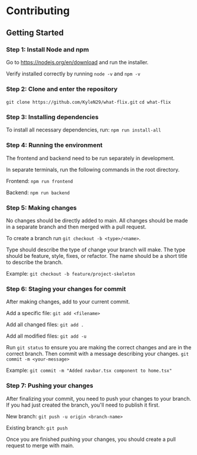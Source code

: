 # Contributing

## Getting Started

### Step 1: Install Node and npm

Go to https://nodejs.org/en/download and run the installer.

Verify installed correctly by running `node -v` and `npm -v`

### Step 2: Clone and enter the repository

`git clone https://github.com/KyleN29/what-flix.git` `cd what-flix`

### Step 3: Installing dependencies

To install all necessary dependencies, run: `npm run install-all`

### Step 4: Running the environment

The frontend and backend need to be run separately in development.

In separate terminals, run the following commands in the root directory.

Frontend: `npm run frontend`

Backend: `npm run backend`

### Step 5: Making changes

No changes should be directly added to main. All changes should be made in a
separate branch and then merged with a pull request.

To create a branch run `git checkout -b <type>/<name>`.

Type should describe the type of change your branch will make. The type should
be feature, style, fixes, or refactor. The name should be a short title to
describe the branch.

Example: `git checkout -b feature/project-skeleton`

### Step 6: Staging your changes for commit

After making changes, add to your current commit.

Add a specific file: `git add <filename>`

Add all changed files: `git add .`

Add all modified files: `git add -u`

Run `git status` to ensure you are making the correct changes and are in the
correct branch. Then commit with a message describing your changes.
`git commit -m <your-message>`

Example: `git commit -m "Added navbar.tsx component to home.tsx"`

### Step 7: Pushing your changes

After finalizing your commit, you need to push your changes to your branch.
If you had just created the branch, you'll need to publish it first.

New branch: `git push -u origin <branch-name>`

Existing branch: `git push`

Once you are finished pushing your changes, you should create a pull
request to merge with main.
